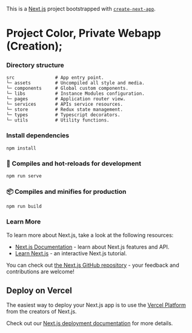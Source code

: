 This is a [Next.js](https://nextjs.org/) project bootstrapped with [`create-next-app`](https://github.com/vercel/next.js/tree/canary/packages/create-next-app).

# Project Color, Private Webapp (Creation);

### Directory structure

```
src               # App entry point.
└─ assets         # Uncompiled all style and media.
└─ components     # Global custom components.
└─ libs           # Instance Modules configuration.
└─ pages          # Application router view.
└─ services       # APIs service resources.
└─ store          # Redux state management.
└─ types          # Typescript decorators.
└─ utils          # Utility functions.
```

### Install dependencies

```
npm install
```

### 🚀 Compiles and hot-reloads for development

```
npm run serve
```

### 📦 Compiles and minifies for production

```
npm run build
```

### Learn More

To learn more about Next.js, take a look at the following resources:

- [Next.js Documentation](https://nextjs.org/docs) - learn about Next.js features and API.
- [Learn Next.js](https://nextjs.org/learn) - an interactive Next.js tutorial.

You can check out [the Next.js GitHub repository](https://github.com/vercel/next.js/) - your feedback and contributions are welcome!

## Deploy on Vercel

The easiest way to deploy your Next.js app is to use the [Vercel Platform](https://vercel.com/new?utm_medium=default-template&filter=next.js&utm_source=create-next-app&utm_campaign=create-next-app-readme) from the creators of Next.js.

Check out our [Next.js deployment documentation](https://nextjs.org/docs/deployment) for more details.
